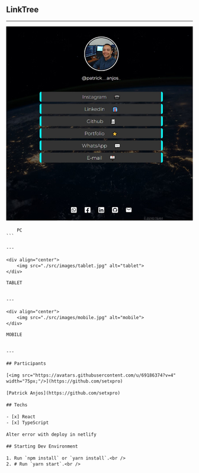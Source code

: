 ## LinkTree

<hr/>

<div align="center">
    <img src="./src/images/pc.jpg" alt="pc">
</div>

````
    PC
```

---

<div align="center">
    <img src="./src/images/tablet.jpg" alt="tablet">
</div>

````
    TABLET
```

---

<div align="center">
    <img src="./src/images/mobile.jpg" alt="mobile">
</div>

```
    MOBILE
```

---

## Participants

[<img src="https://avatars.githubusercontent.com/u/69186374?v=4" width="75px;"/>](https://github.com/setxpro)

[Patrick Anjos](https://github.com/setxpro)

## Techs

- [x] React
- [x] TypeScript

Alter error with deploy in netlify

## Starting Dev Environment

1. Run `npm install` or `yarn install`.<br />
2. # Run `yarn start`.<br />
